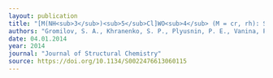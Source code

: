 ```yaml
---
layout: publication
title: "[M(NH<sub>3</sub>)<sub>5</sub>Cl]WO<sub>4</sub> (M = cr, rh): Synthesis, crystal structure, thermal properties"
authors: "Gromilov, S. A., Khranenko, S. P., Plyusnin, P. E., Vanina, P. Y., & Kuratieva, N. V."
date: 04.01.2014
year: 2014
journal: "Journal of Structural Chemistry"
source: https://doi.org/10.1134/S0022476613060115
---
```

